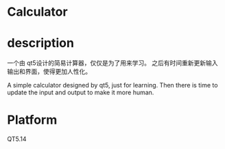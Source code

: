 # Calculator

# description
一个由 qt5设计的简易计算器，仅仅是为了用来学习。
之后有时间重新更新输入输出和界面，使得更加人性化。

A simple calculator designed by qt5, just for learning.
Then there is time to update the input and output to make it more human.

# Platform
QT5.14

